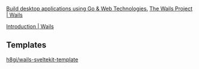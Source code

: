 [Build desktop applications using Go & Web Technologies.](https://github.com/wailsapp/wails)
[The Wails Project | Wails](https://wails.io/)

[Introduction | Wails](https://wails.io/docs/introduction)

## Templates

[h8gi/wails-sveltekit-template](https://github.com/h8gi/wails-sveltekit-template/tree/main)
